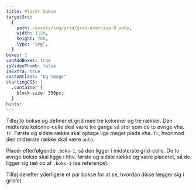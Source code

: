 ```yaml
---
title: Placér bokse
targetSrc:
  {
    path: /assets/img/grid/grid-exercise-9.webp,
    width: 1136,
    height: 700,
    type: "img",
  }
boxes: 1
canAddBoxes: true
isVideoThumb: false
isExtra: true
customClass: "bg-image"
startingCSS: |
  .container {
    block-size: 350px;
  }
hints:
---
```


Tilføj to bokse og definér et grid med tre kolonner og tre rækker. Den midterste kolonne-celle skal være tre gange så stor som de to øvrige vha. <code data-type="value">fr</code>. Første og sidste række skal optage lige meget plads vha. <code data-type="value">fr</code>, hvorimod den midterste række skal være <code data-type="value">auto</code>.

Placér efterfølgende <code class="token selector">.boks-1</code>, så den ligger i midsterste grid-celle. De to øvrige bokse skal ligge i hhv. første og sidste række og være placeret, så de ligger sig tæt op af <code class="token selector">.boks-1</code> (se reference).

Tilføj derefter yderligere et par bokse for at se, hvordan disse lægger sig i grid’et.
